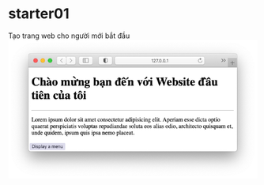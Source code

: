 # starter01
Tạo trang web cho người mới bắt đầu
![Kết quả hiển thị trên trình duyệt](screenshots/s1.png)